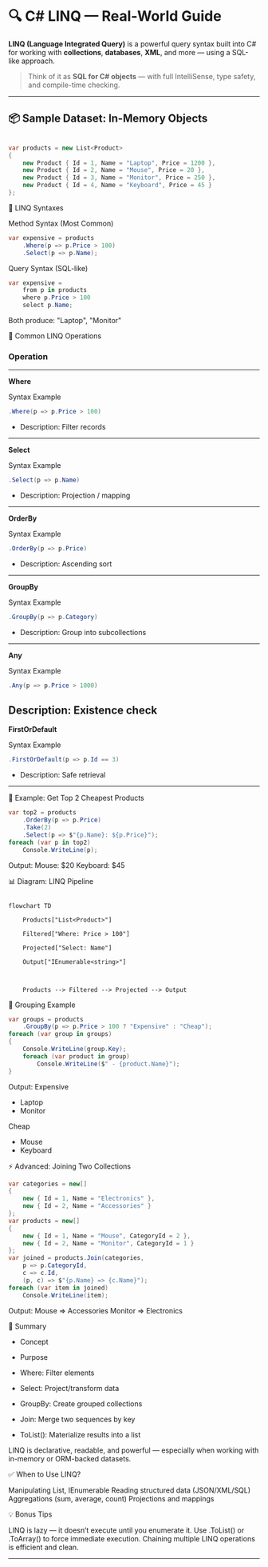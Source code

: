 # 🔍 C# LINQ — Real-World Guide

**LINQ (Language Integrated Query)** is a powerful query syntax built into C# for working with **collections**, **databases**, **XML**, and more — using a SQL-like approach.

> Think of it as **SQL for C# objects** — with full IntelliSense, type safety, and compile-time checking.

---

## 📦 Sample Dataset: In-Memory Objects


```csharp

var products = new List<Product>
{
    new Product { Id = 1, Name = "Laptop", Price = 1200 },
    new Product { Id = 2, Name = "Mouse", Price = 20 },
    new Product { Id = 3, Name = "Monitor", Price = 250 },
    new Product { Id = 4, Name = "Keyboard", Price = 45 }
};

```
🔧 LINQ Syntaxes

Method Syntax (Most Common)
```csharp
var expensive = products
    .Where(p => p.Price > 100)
    .Select(p => p.Name);

```

Query Syntax (SQL-like)


```csharp
var expensive =
    from p in products
    where p.Price > 100
    select p.Name;
```
Both produce: "Laptop", "Monitor"


🔁 Common LINQ Operations

### Operation
---
**Where**

Syntax Example
```csharp
.Where(p => p.Price > 100)
```
- Description: Filter records
---
**Select**

Syntax Example
```csharp
.Select(p => p.Name)
```
- Description:  Projection / mapping
---
**OrderBy**

Syntax Example
```csharp
.OrderBy(p => p.Price)
```
- Description: Ascending sort
---
**GroupBy**

Syntax Example
```csharp
.GroupBy(p => p.Category)
```
- Description:  Group into subcollections
---
**Any**

Syntax Example
```csharp
.Any(p => p.Price > 1000)
```
Description: Existence check
---
**FirstOrDefault**

Syntax Example
```csharp
.FirstOrDefault(p => p.Id == 3)
```
- Description:  Safe retrieval
---
🧪 Example: Get Top 2 Cheapest Products

```csharp
var top2 = products
    .OrderBy(p => p.Price)
    .Take(2)
    .Select(p => $"{p.Name}: ${p.Price}");
foreach (var p in top2)
    Console.WriteLine(p);
```
Output:
Mouse: $20
Keyboard: $45

📊 Diagram: LINQ Pipeline

```mermaid

flowchart TD

    Products["List<Product>"]

    Filtered["Where: Price > 100"]

    Projected["Select: Name"]

    Output["IEnumerable<string>"]



    Products --> Filtered --> Projected --> Output

```







🧩 Grouping Example


```csharp
var groups = products
    .GroupBy(p => p.Price > 100 ? "Expensive" : "Cheap");
foreach (var group in groups)
{
    Console.WriteLine(group.Key);
    foreach (var product in group)
        Console.WriteLine($" - {product.Name}");
}
```
Output:
Expensive
 - Laptop
 - Monitor
   
Cheap
 - Mouse
 - Keyboard


⚡ Advanced: Joining Two Collections


```csharp
var categories = new[]
{
    new { Id = 1, Name = "Electronics" },
    new { Id = 2, Name = "Accessories" }
};
var products = new[]
{
    new { Id = 1, Name = "Mouse", CategoryId = 2 },
    new { Id = 2, Name = "Monitor", CategoryId = 1 }
};
var joined = products.Join(categories,
    p => p.CategoryId,
    c => c.Id,
    (p, c) => $"{p.Name} => {c.Name}");
foreach (var item in joined)
    Console.WriteLine(item);
```
Output:
Mouse => Accessories
Monitor => Electronics

🧠 Summary



- Concept

- Purpose

- Where: Filter elements

- Select: Project/transform data

- GroupBy: Create grouped collections

- Join: Merge two sequences by key

- ToList(): Materialize results into a list

LINQ is declarative, readable, and powerful — especially when working with in-memory or ORM-backed datasets.

✅ When to Use LINQ?

Manipulating List<T>, IEnumerable<T>
Reading structured data (JSON/XML/SQL)
Aggregations (sum, average, count)
Projections and mappings










💡 Bonus Tips





LINQ is lazy — it doesn’t execute until you enumerate it.
Use .ToList() or .ToArray() to force immediate execution.
Chaining multiple LINQ operations is efficient and clean.


---





